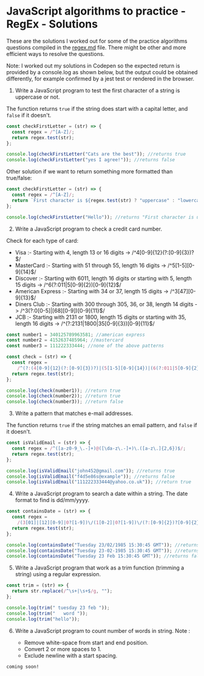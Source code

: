 # JavaScript algorithms to practice - RegEx - Solutions

These are the solutions I worked out for some of the practice algorithms questions compiled in the [regex.md](regex.md) file. There might be other and more efficient ways to resolve the questions.

Note: I worked out my solutions in Codepen so the expected return is provided by a console.log as shown below, but the output could be obtained differently, for example confirmed by a jest test or rendered in the browser.

1. Write a JavaScript program to test the first character of a string is uppercase or not.

The function returns `true` if the string does start with a capital letter, and `false` if it doesn't.

```js
const checkFirstLetter = (str) => {
  const regex = /^[A-Z]/;
  return regex.test(str);
};

console.log(checkFirstLetter("Cats are the best")); //returns true
console.log(checkFirstLetter("yes I agree!")); //returns false
```

Other solution if we want to return something more formatted than true/false:

```js
const checkFirstLetter = (str) => {
  const regex = /^[A-Z]/;
  return `First character is ${regex.test(str) ? "uppercase" : "lowercase"}`;
};

console.log(checkFirstLetter("Hello")); //returns "First character is uppercase"
```

2. Write a JavaScript program to check a credit card number.

Check for each type of card:

- Visa :- Starting with 4, length 13 or 16 digits -> /^4[0-9]{12}(?:[0-9]{3})?$/
- MasterCard :- Starting with 51 through 55, length 16 digits -> /^5[1-5][0-9]{14}$/
- Discover :- Starting with 6011, length 16 digits or starting with 5, length 15 digits -> /^6(?:011|5[0-9]{2})[0-9]{12}$/
- American Express :- Starting with 34 or 37, length 15 digits -> /^3[47][0-9]{13}$/
- Diners Club :- Starting with 300 through 305, 36, or 38, length 14 digits -> /^3(?:0[0-5]|[68][0-9])[0-9]{11}$/
- JCB :- Starting with 2131 or 1800, length 15 digits or starting with 35, length 16 digits -> /^(?:2131|1800|35[0-9]{3})[0-9]{11}$/

```js
const number1 = 340125789963581; //american express
const number2 = 4152637485964; //mastercard
const number3 = 111222333444; //none of the above patterns

const check = (str) => {
  const regex =
    /^(?:(4[0-9]{12}(?:[0-9]{3})?)|(5[1-5][0-9]{14})|(6(?:011|5[0-9]{2})[0-9]{12})|(3[47][0-9]{13})|(3(?:0[0-5]|[68][0-9])[0-9]{11})|((?:2131|1800|35[0-9]{3})[0-9]{11}))$/;
  return regex.test(str);
};

console.log(check(number1)); //return true
console.log(check(number2)); //return true
console.log(check(number3)); //return false
```

3. Write a pattern that matches e-mail addresses.

The function returns `true` if the string matches an email pattern, and `false` if it doesn't.

```js
const isValidEmail = (str) => {
  const regex = /^([a-z0-9_\.-]+)@([\da-z\.-]+)\.([a-z\.]{2,6})$/;
  return regex.test(str);
};

console.log(isValidEmail("john452@gmail.com")); //returns true
console.log(isValidEmail("f4d5e86s@example")); //returns false
console.log(isValidEmail("111222333444@yahoo.co.uk")); //return true
```

4. Write a JavaScript program to search a date within a string. The date format to find is dd/mm/yyyy.

```js
const containsDate = (str) => {
  const regex =
    /(3[01]|[12][0-9]|0?[1-9])\/(1[0-2]|0?[1-9])\/(?:[0-9]{2})?[0-9]{2}/;
  return regex.test(str);
};

console.log(containsDate("Tuesday 23/02/1985 15:30:45 GMT")); //returns true
console.log(containsDate("Tuesday 23-02-1985 15:30:45 GMT")); //returns false
console.log(containsDate("Tuesday 23 Feb 15:30:45 GMT")); //returns false
```

5. Write a JavaScript program that work as a trim function (trimming a string) using a regular expression.

```js
const trim = (str) => {
  return str.replace(/^\s+|\s+$/g, "");
};

console.log(trim(" tuesday 23 feb "));
console.log(trim("   word "));
console.log(trim("hello"));
```

6. Write a JavaScript program to count number of words in string.
   Note :

   - Remove white-space from start and end position.
   - Convert 2 or more spaces to 1.
   - Exclude newline with a start spacing.

```
coming soon!
```
